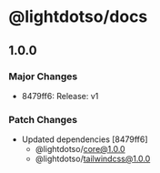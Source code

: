 # @lightdotso/docs

## 1.0.0

### Major Changes

- 8479ff6: Release: v1

### Patch Changes

- Updated dependencies [8479ff6]
  - @lightdotso/core@1.0.0
  - @lightdotso/tailwindcss@1.0.0
